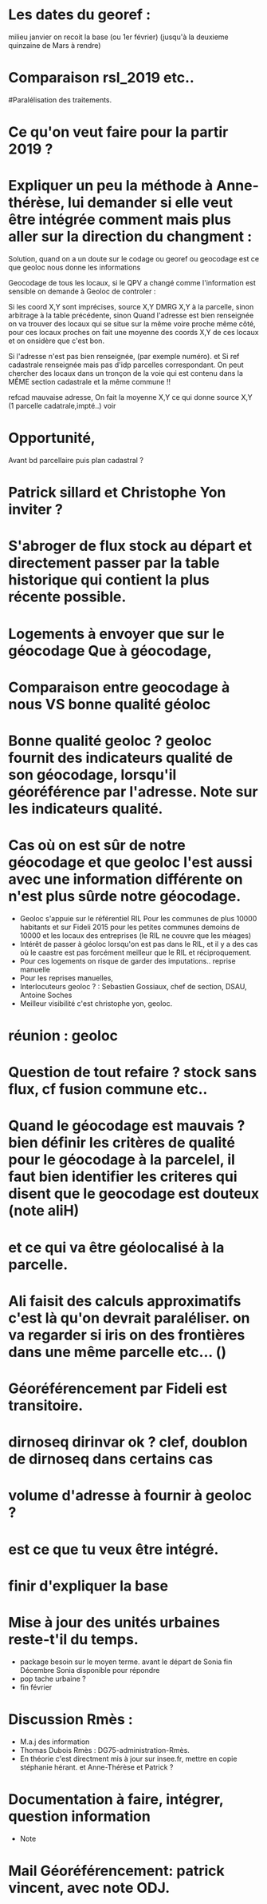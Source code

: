 # Les dates du georef :
milieu janvier on recoit la base (ou 1er février)
(jusqu'à la deuxieme quinzaine de Mars à rendre)

# Comparaison rsl_2019 etc..

#Paralélisation des traitements.

# Ce qu'on veut faire pour la partir 2019 ?

# Expliquer un  peu la méthode à Anne-thérèse, lui demander si elle veut être intégrée comment  mais plus aller sur la direction du changment :
Solution, quand on a un doute sur le codage ou georef ou geocodage est ce que geoloc nous donne les informations

Geocodage de tous les locaux, si le QPV a changé comme l'information est sensible on demande à Geoloc de controler :

Si les coord X,Y sont imprécises, source X,Y DMRG
X,Y à la parcelle, sinon arbitrage à la table précédente, sinon
Quand l'adresse est bien renseignée on va trouver des locaux qui se situe sur la même voire proche même côté, pour ces locaux proches on fait une moyenne des coords X,Y de ces locaux et on onsidère que c'est bon.

Si l'adresse n'est pas bien renseignée, (par exemple numéro).
et Si ref cadastrale renseignée mais pas d'idp parcelles correspondant. On peut chercher des locaux dans un tronçon de la voie qui est contenu dans la MÊME section cadastrale et la même commune !!

refcad mauvaise adresse,
On fait la moyenne X,Y ce qui donne source X,Y (1 parcelle cadatrale,impté..) voir

# Opportunité,
Avant bd parcellaire puis plan cadastral ?

# Patrick sillard et Christophe Yon inviter ?

# S'abroger de flux stock au départ et directement passer par la table historique qui contient la plus récente possible.

# Logements à envoyer que sur le géocodage Que à géocodage,


# Comparaison entre geocodage à nous VS bonne qualité géoloc

# Bonne qualité geoloc ? geoloc fournit des indicateurs qualité de son géocodage, lorsqu'il géoréférence par l'adresse. Note sur les indicateurs qualité.

# Cas où on est sûr de notre géocodage et que geoloc l'est aussi  avec une information différente on n'est plus sûrde notre géocodage.
- Geoloc s'appuie sur le référentiel RIL Pour les communes de plus 10000 habitants et sur Fideli 2015 pour les petites communes demoins de 10000 et les locaux des entreprises (le RIL ne couvre que les méages)
- Intérêt de passer à géoloc lorsqu'on est pas dans le RIL, et il y a des cas où le caastre est pas forcément meilleur que le RIL et réciproquement.
- Pour ces logements on risque de garder des imputations.. reprise manuelle
- Pour les reprises manuelles, 
- Interlocuteurs geoloc ? : Sebastien Gossiaux, chef de section, DSAU, Antoine Soches
- Meilleur visibilité c'est christophe yon, geoloc.

# réunion : geoloc 

# Question de tout refaire ? stock sans flux, cf fusion commune etc..
# Quand le géocodage est mauvais ? bien définir les critères de qualité pour le géocodage à la parcelel, il faut bien identifier les criteres qui disent que le geocodage est douteux (note aliH)

# et ce qui va être géolocalisé à la parcelle.
# Ali faisit des calculs approximatifs c'est là qu'on devrait paraléliser. on va regarder si iris on des frontières dans une même parcelle etc... ()


# Géoréférencement par Fideli est transitoire.
# dirnoseq dirinvar ok ? clef, doublon de dirnoseq dans certains cas 
# volume d'adresse à fournir à geoloc ?
# est ce que tu veux être intégré. 
# finir d'expliquer la base


# Mise à jour des unités urbaines reste-t'il du temps.
- package besoin sur le moyen terme. avant le départ de Sonia fin Décembre Sonia disponible pour répondre
- pop tache urbaine ?
- fin février 

# Discussion Rmès :
- M.a.j des information
- Thomas Dubois Rmès : DG75-administration-Rmès.
- En théorie c'est directment mis à jour sur insee.fr, mettre en copie stéphanie hérant. et Anne-Thérèse et Patrick ?


# Documentation à faire, intégrer, question information
- Note 

# Mail Géoréférencement: patrick vincent, avec note ODJ.